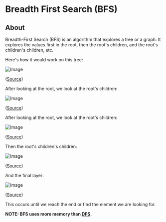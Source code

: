 # Breadth First Search (BFS)

## About

Breadth-First Search (BFS) is an algorithm that explores a tree or a graph. It explores the values first in the root, then the root's children, and the root's children's children, etc.

Here's how it would work on this tree:

![Image](https://www.interviewcake.com/images/svgs/breadth_first_search_root.svg?bust=206)

([Source](https://www.interviewcake.com/concept/cpp/bfs))

After looking at the root, we look at the root's children:

![Image](https://www.interviewcake.com/images/svgs/breadth_first_search_first_level.svg?bust=206)

([Source](https://www.interviewcake.com/concept/cpp/bfs))

After looking at the root, we look at the root's children:

![Image](https://www.interviewcake.com/images/svgs/breadth_first_search_first_level.svg?bust=206)

([Source](https://www.interviewcake.com/concept/cpp/bfs))

Then the root's children's children:

![Image](https://www.interviewcake.com/images/svgs/breadth_first_search_second_level.svg?bust=206)

([Source](https://www.interviewcake.com/concept/cpp/bfs))

And the final layer:

![Image](https://www.interviewcake.com/images/svgs/breadth_first_search_third_level.svg?bust=206)

([Source](https://www.interviewcake.com/concept/cpp/bfs))

This occurs until we reach the end or find the element we are looking for.

**NOTE: BFS uses more memory than [DFS](../dfs/README.md).**
